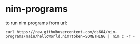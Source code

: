 # nim-programs

to run nim programs from url:

`curl https://raw.githubusercontent.com/ds604/nim-programs/main/helloWorld.nim?token=SOMETHING | nim c -r -`
